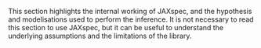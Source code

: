 This section highlights the internal working of JAXspec, and the hypothesis and modelisations used
to perform the inference. It is not necessary to read this section to use JAXspec, but it can be
useful to understand the underlying assumptions and the limitations of the library.
